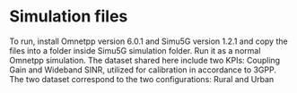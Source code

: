# Simulation files

To run, install Omnetpp version 6.0.1 and Simu5G version 1.2.1 and copy the files into a folder inside Simu5G simulation folder. Run it as a normal Omnetpp simulation.
The dataset shared here include two KPIs: Coupling Gain and Wideband SINR, utilized for calibration in accordance to 3GPP. The two dataset correspond to the two configurations: Rural and Urban
